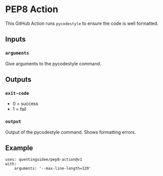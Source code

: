 # PEP8 Action

This GitHub Action runs `pycodestyle` to ensure the code is well formatted.

## Inputs

### `arguments`

Give arguments to the pycodestyle command.

## Outputs

### `exit-code`

- 0 = success
- 1 = fail

### `output`

Output of the pycodestyle command. Shows formatting errors.

## Example

```
uses: quentinguidee/pep8-action@v1
with:
    arguments: '--max-line-length=120'
```
